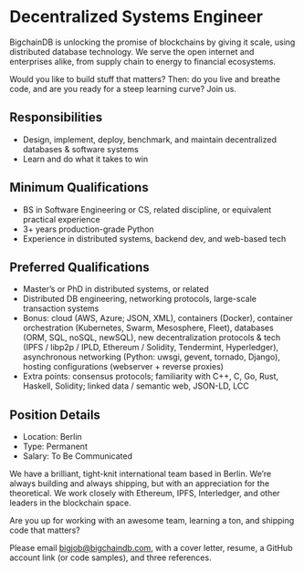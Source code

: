 # Decentralized Systems Engineer
BigchainDB is unlocking the promise of blockchains by giving it scale, using distributed database technology. We serve the open internet and enterprises alike, from supply chain to energy to financial ecosystems. 

Would you like to build stuff that matters? Then: do you live and breathe code, and are you ready for a steep learning curve? Join us.

## Responsibilities
* Design, implement, deploy, benchmark, and maintain decentralized databases & software systems
* Learn and do what it takes to win


## Minimum Qualifications
* BS in Software Engineering or CS, related discipline, or equivalent practical experience
* 3+ years production-grade Python
* Experience in distributed systems, backend dev, and web-based tech

## Preferred Qualifications
* Master’s or PhD in distributed systems, or related
* Distributed DB engineering, networking protocols, large-scale transaction systems
* Bonus: cloud (AWS, Azure; JSON, XML), containers (Docker), container orchestration (Kubernetes, Swarm, Mesosphere, Fleet), databases (ORM, SQL, noSQL, newSQL), new decentralization protocols & tech (IPFS / libp2p / IPLD, Ethereum / Solidity, Tendermint, Hyperledger), asynchronous networking (Python: uwsgi, gevent, tornado, Django), hosting configurations (webserver + reverse proxies)
* Extra points: consensus protocols; familiarity with C++, C, Go, Rust, Haskell, Solidity; linked data / semantic web, JSON-LD, LCC

## Position Details
* Location: Berlin
* Type: Permanent
* Salary: To Be Communicated

We have a brilliant, tight-knit international team based in Berlin. We’re always building and always shipping, but with an appreciation for the theoretical. We work closely with Ethereum, IPFS, Interledger, and other leaders in the blockchain space.

Are you up for working with an awesome team, learning a ton, and shipping code that matters? 

Please email <bigjob@bigchaindb.com>, with a cover letter, resume, a GitHub account link (or code samples), and three references.


